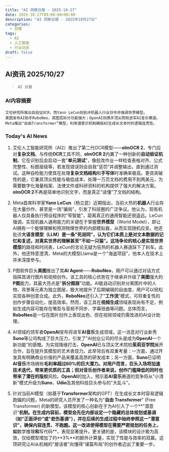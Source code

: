 ```yaml
---
title: "AI 洞察日报 - 2025-10-27"
date: 2025-10-27T09:00:00+08:00
description: "AI 洞察日报 - 2025年10月27日"
categories:
  - 日报
tags:
  - AI
  - 人工智能
  - 行业动态
draft: false
---
```


## AI资讯 2025/10/27

>  `AI 日报` 



### **AI内容摘要**

```
艾伦研究所推出自验证OCR，而Yann LeCun则批评机器人行业炒作并强调世界模型。
美图发布AI助手RoboNeo，其图层拆分功能强大；OpenAI则携手顶尖院校进军AI音乐赛道。
Meta推出"自由Transformer”模型，利用潜意识机制确保AI生成长文本时的逻辑连贯性。
```



### **Today's AI News**
1.  艾伦人工智能研究所（AI2）推出了第二代OCR模型——**olmOCR 2**，专门应对**复杂文档**。与传统**OCR**工具不同，**olmOCR 2**内置了一种创新的**自动验证机制**。它在识别后会启动一套"**单元测试**”，像批改作业一样检查表格对齐、公式完整性、标题层级等，若发现错误则会自我"惩罚”并调整输出，直到通过测试。这种自检能力使其在处理**复杂文档结构**和**手写体**时准确率极高。更具突破性的是，它兼具顶尖性能与极低成本，处理一万页文档的费用不到两美元，为需要数字化海量档案、法律文件或科研资料的机构提供了强大的解决方案。**olmOCR 2**不再是简单地识别文字，而是真正"读懂”了文档的结构。

2.  Meta首席科学家**Yann LeCun**（杨立昆）近期指出，当前火热的**机器人**行业存在大量炒作，甚至是一场"骗局”，引发了科技圈的广泛争议。他认为，现有机器人仅具备执行预设程序的"窄智能”，距离真正的通用智能还很遥远。LeCun强调，实现机器人通用能力的关键在于掌握**世界模型**（World Model），即让AI拥有一个能够理解和预测物理世界的内部模拟器，从而实现随机应变。他还批评**大语言模型（LLM）**是一条"死胡同”，认为它们本质上是对文本数据的记忆和复述，对真实世界的理解甚至"不如一只猫”。这场争论的核心是实现**世界模型**的路径和时间表，LeCun的言论无疑为狂热的机器人赛道踩下了刹车。此外，他还特意澄清，Meta的大模型Llama是一个"海盗项目”，他本人在技术上并未深度参与。

3.  P图软件巨头**美图**推出了其**AI Agent**——**RoboNeo**，用户可以通过对话方式指挥其进行图片和视频创作。该工具的核心优势在于继承并升级了**美图**强大的**P图**能力，其最大亮点是"**拆分图层**”功能。AI能自动识别并分离图片中的人物、背景等元素为独立图层，极大地提升了后期编辑的自由度，用户可以轻松实现各种创意合成。此外，**RoboNeo**还引入了"**工作流**”模式，可将重复性的创作步骤自动化，提高效率。然而，该工具在**视频生成**领域表现尚有不足，例如生成内容可能存在嘴型与音频不同步、字幕扭曲等问题。总体而言，**RoboNeo**是一位在图片创作上表现出色、但在视频领域仍需改进的AI设计助理。

4.  AI领域的领军者**OpenAI**宣布将进军**AI音乐**生成领域，这一消息对行业新秀**Suno**等公司构成了巨大压力，引发了"AI创业公司的尽头是成为**OpenAI**一个新功能”的感慨。为实现降维打击，**OpenAI**已与顶尖艺术院校**茱莉亚学院**展开合作，旨在提升其模型的艺术表现力。此举背后有双重考量：一方面，通过开发具有明确商业价值的产品来覆盖高昂的研发成本；另一方面，**Suno**已证明**AI音乐**市场拥有**毛利率超过60%**的巨大潜力。对用户而言，巨头入场将加速技术迭代，带来更优质的工具；但对音乐创作者来说，创作门槛降低的同时也带来了潜在的**版权**风险。**OpenAI**的加入，预示着**AI音乐**赛道的竞争将从"小清新”模式升级为**Suno**、**Udio**及其他科技巨头参与的"大乱斗”。

5.  针对当前AI模型（如基于**Transformer**架构的GPT）在生成长文本时容易逻辑跑偏的问题，Meta的研究人员开发了一种名为"**自由 Transformer**” (Free Transformer) 的新模型。该模型的核心创新在于为AI引入了一个**"潜意识”**机制。在生成内容前，模型会先在内部设定一个隐藏的总体规划或基调（如"正面评价”或"悲伤基调”），并在后续的生成过程中始终参照这一"潜意识”，确保内容连贯、不跑题。这一改进使得模型在需要严密规划的任务上，如**数学推理**和**写代码**，表现显著提升。更关键的是，该模块的设计极为高效，仅给模型增加了约**3%**的额外计算量，实现了性能与效率的双赢。这项研究让AI从机械的"接话者”向懂得"谋篇布局”的创作者迈出了重要一步。